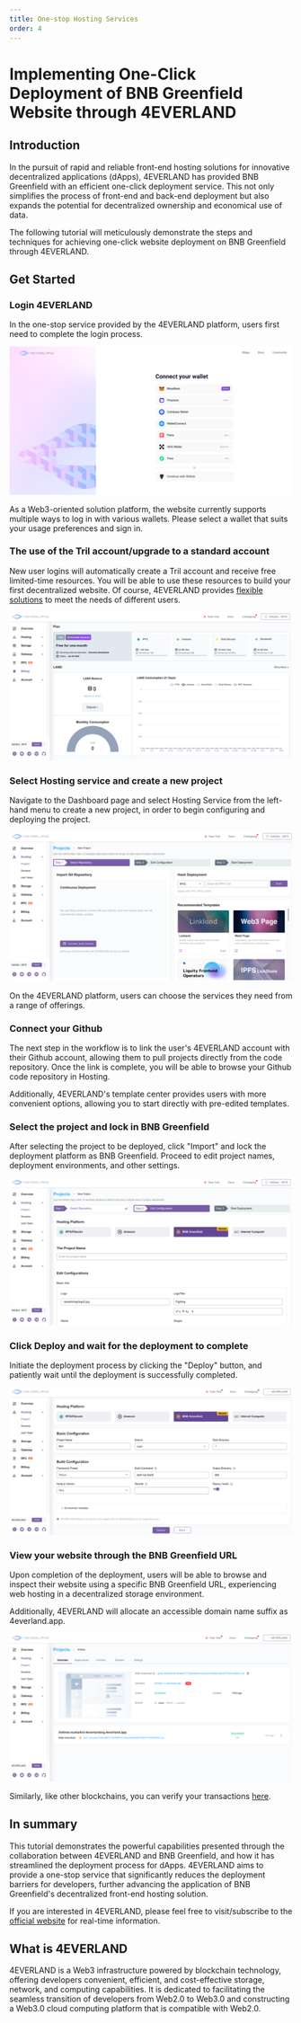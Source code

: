 ```yaml
---
title: One-stop Hosting Services
order: 4
---
```


# Implementing One-Click Deployment of BNB Greenfield Website through 4EVERLAND

## Introduction

In the pursuit of rapid and reliable front-end hosting solutions for innovative decentralized applications (dApps), 4EVERLAND has provided BNB Greenfield with an efficient one-click deployment service. This not only simplifies the process of front-end and back-end deployment but also expands the potential for decentralized ownership and economical use of data. 

The following tutorial will meticulously demonstrate the steps and techniques for achieving one-click website deployment on BNB Greenfield through 4EVERLAND.   

## Get Started

### Login 4EVERLAND

In the one-stop service provided by the 4EVERLAND platform, users first need to complete the login process. 

![login](screenshot-login.png)

As a Web3-oriented solution platform, the website currently supports multiple ways to log in with various wallets. Please select a wallet that suits your usage preferences and sign in.

### The use of the Tril account/upgrade to a standard account

New user logins will automatically create a Tril account and receive free limited-time resources. You will be able to use these resources to build your first decentralized website. Of course, 4EVERLAND provides [flexible solutions](https://docs.4everland.org/get-started/billing-and-pricing/pricing-model) to meet the needs of different users.

![account](screenshot-account.png)

### Select Hosting service and create a new project

Navigate to the Dashboard page and select Hosting Service from the left-hand menu to create a new project, in order to begin configuring and deploying the project. 

![hosting](screenshot-hosting.png)

On the 4EVERLAND platform, users can choose the services they need from a range of offerings.

### Connect your Github

The next step in the workflow is to link the user's 4EVERLAND account with their Github account, allowing them to pull projects directly from the code repository. Once the link is complete, you will be able to browse your Github code repository in Hosting. 

Additionally, 4EVERLAND's template center provides users with more convenient options, allowing you to start directly with pre-edited templates.

### Select the project and lock in BNB Greenfield

After selecting the project to be deployed, click "Import" and lock the deployment platform as BNB Greenfield. Proceed to edit project names, deployment environments, and other settings.

![new project](screenshot-newproject.png)

### Click Deploy and wait for the deployment to complete

Initiate the deployment process by clicking the "Deploy" button, and patiently wait until the deployment is successfully completed.

![greenfield](screenshot-greenfield.png) 

### View your website through the BNB Greenfield URL

Upon completion of the deployment, users will be able to browse and inspect their website using a specific BNB Greenfield URL, experiencing web hosting in a decentralized storage environment. 

Additionally, 4EVERLAND will allocate an accessible domain name suffix as 4everland.app.

![website url](screenshot-url.png)

Similarly, like other blockchains, you can verify your transactions [here](https://greenfieldscan.com/).

## In summary

This tutorial demonstrates the powerful capabilities presented through the collaboration between 4EVERLAND and BNB Greenfield, and how it has streamlined the deployment process for dApps. 4EVERLAND aims to provide a one-stop service that significantly reduces the deployment barriers for developers, further advancing the application of BNB Greenfield's decentralized front-end hosting solution.

If you are interested in 4EVERLAND, please feel free to visit/subscribe to the [official website](https://www.4everland.org/) for real-time information.

## What is 4EVERLAND

4EVERLAND is a Web3 infrastructure powered by blockchain technology, offering developers convenient, efficient, and cost-effective storage, network, and computing capabilities. It is dedicated to facilitating the seamless transition of developers from Web2.0 to Web3.0 and constructing a Web3.0 cloud computing platform that is compatible with Web2.0. 